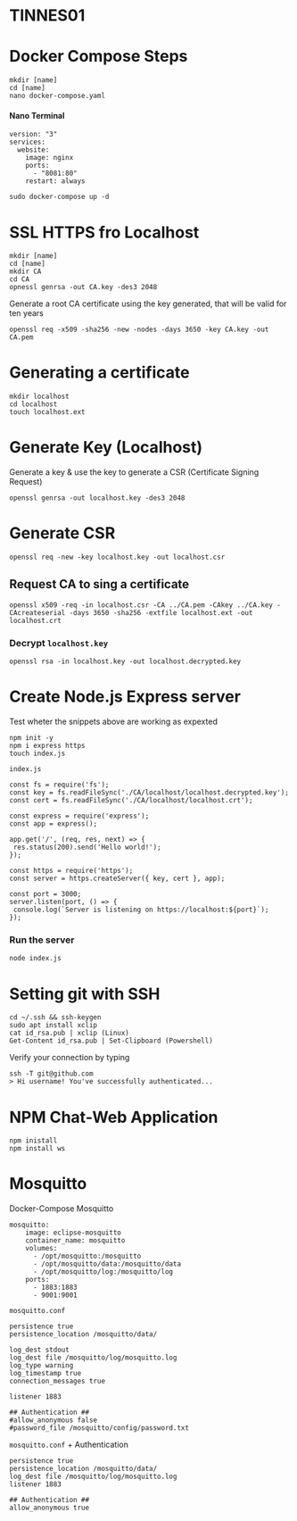 # TINNES01
# Docker Compose Steps
```
mkdir [name]
cd [name]
nano docker-compose.yaml
```
#### Nano Terminal
```
version: "3"
services:
  website:
    image: nginx
    ports:
      - "8081:80"
    restart: always
```
```
sudo docker-compose up -d
```

# SSL HTTPS fro Localhost
```
mkdir [name]
cd [name]
mkdir CA
cd CA
opnessl genrsa -out CA.key -des3 2048
```
Generate a root CA certificate using the key generated, that will be valid for ten years
```
openssl req -x509 -sha256 -new -nodes -days 3650 -key CA.key -out CA.pem
```
# Generating a certificate 

```
mkdir localhost
cd localhost
touch localhost.ext
```

# Generate Key (Localhost)
Generate a key & use the key to generate a CSR (Certificate Signing Request)
```
openssl genrsa -out localhost.key -des3 2048
```

# Generate CSR
```
openssl req -new -key localhost.key -out localhost.csr
```
## Request CA to sing a certificate
```
openssl x509 -req -in localhost.csr -CA ../CA.pem -CAkey ../CA.key -CAcreateserial -days 3650 -sha256 -extfile localhost.ext -out localhost.crt
 ```

 ### Decrypt `localhost.key`
 ```
 openssl rsa -in localhost.key -out localhost.decrypted.key
 ```

 # Create Node.js Express server
 Test wheter the snippets above are working as expexted
 ```
 npm init -y
 npm i express https
 touch index.js
 ```
 `index.js`
 ```
const fs = require('fs');
const key = fs.readFileSync('./CA/localhost/localhost.decrypted.key');
const cert = fs.readFileSync('./CA/localhost/localhost.crt');

const express = require('express');
const app = express();

app.get('/', (req, res, next) => {
  res.status(200).send('Hello world!');
});

const https = require('https');
const server = https.createServer({ key, cert }, app);

const port = 3000;
server.listen(port, () => {
  console.log(`Server is listening on https://localhost:${port}`);
});
 ```

 ### Run the server
 ```
 node index.js
 ```

# Setting git with SSH
```
cd ~/.ssh && ssh-keygen
sudo apt install xclip
cat id_rsa.pub | xclip (Linux)
Get-Content id_rsa.pub | Set-Clipboard (Powershell)
```
Verify your connection by typing
```
ssh -T git@github.com
> Hi username! You've successfully authenticated...
```

# NPM Chat-Web Application
```
npm inistall
npm install ws
```

# Mosquitto
Docker-Compose Mosquitto
```
mosquitto:
    image: eclipse-mosquitto
    container_name: mosquitto
    volumes:
      - /opt/mosquitto:/mosquitto
      - /opt/mosquitto/data:/mosquitto/data
      - /opt/mosquitto/log:/mosquitto/log
    ports:
      - 1883:1883
      - 9001:9001
```
 `mosquitto.conf`
 ```
persistence true
persistence_location /mosquitto/data/

log_dest stdout
log_dest file /mosquitto/log/mosquitto.log
log_type warning
log_timestamp true
connection_messages true

listener 1883

## Authentication ##
#allow_anonymous false
#password_file /mosquitto/config/password.txt
```
`mosquitto.conf` + Authentication
```
persistence true
persistence_location /mosquitto/data/
log_dest file /mosquitto/log/mosquitto.log
listener 1883

## Authentication ##
allow_anonymous true
```
